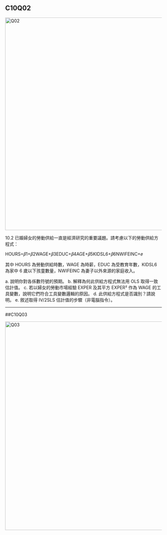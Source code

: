 ## C10Q02

<img width="685" alt="Q02" src="https://github.com/user-attachments/assets/1676bba9-4392-49df-b54d-1583829d4301" />


10.2 已婚婦女的勞動供給一直是經濟研究的重要議題。請考慮以下的勞動供給方程式：

HOURS=𝛽1+𝛽2WAGE+𝛽3EDUC+𝛽4AGE+𝛽5KIDSL6+𝛽6NWIFEINC+𝑒

其中 HOURS 為勞動供給時數，WAGE 為時薪，EDUC 為受教育年數，KIDSL6 為家中 6 歲以下孩童數量，NWIFEINC 為妻子以外來源的家庭收入。

a. 說明你對各係數符號的預期。
b. 解釋為何此供給方程式無法用 OLS 取得一致估計值。
c. 若以婦女的勞動市場經驗 EXPER 及其平方 EXPER² 作為 WAGE 的工具變數，說明它們符合工具變數邏輯的原因。
d. 此供給方程式是否識別？請說明。
e. 敘述取得 IV/2SLS 估計值的步驟（非電腦指令）。


------

##C10Q03


<img width="672" alt="Q03" src="https://github.com/user-attachments/assets/558a5121-f26f-4d96-a241-18a29b3cc33c" />







